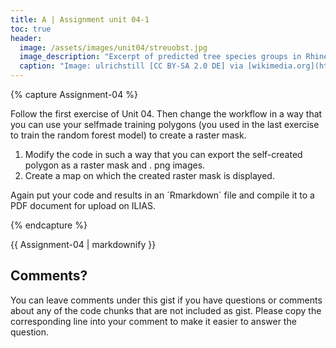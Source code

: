 ```yaml
---
title: A | Assignment unit 04-1
toc: true
header:
  image: /assets/images/unit04/streuobst.jpg
  image_description: "Excerpt of predicted tree species groups in Rhineland-Palatinate"
  caption: "Image: ulrichstill [CC BY-SA 2.0 DE] via [wikimedia.org](https://commons.wikimedia.org/wiki/File:Tuebingen_Streuobstwiese.jpg)"
---
```





{% capture Assignment-04 %}



Follow the first exercise of Unit 04. Then change the workflow in a way that you can use your selfmade training polygons (you used in the last exercise to train the random forest model) to create a raster mask.
1.	Modify the code in such a way that you can export the self-created polygon as a raster mask and . png images.
2.	Create a map on which the created raster mask is displayed.

Again put your code and results in an ´Rmarkdown´ file and compile it to a PDF document for upload on ILIAS.

{% endcapture %}
<div class="notice--success">
  {{ Assignment-04 | markdownify }}
</div>
















## Comments?
You can leave comments under this gist if you have questions or comments about any of the code chunks that are not included as gist. Please copy the corresponding line into your comment to make it easier to answer the question. 



<script src="https://utteranc.es/client.js"
        repo="GeoMOER/geoAI"
        issue-term="GeoAI_2022_unit_04_assignment_4_1"
        theme="github-light"
        crossorigin="anonymous"
        async>
</script>
